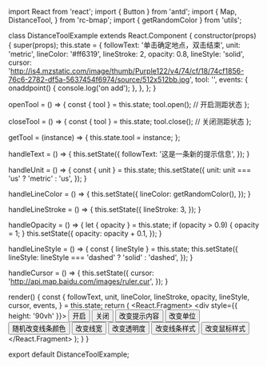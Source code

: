 import React from 'react';
import { Button } from 'antd';
import {
  Map,
  DistanceTool,
} from 'rc-bmap';
import { getRandomColor } from 'utils';

class DistanceToolExample extends React.Component {
  constructor(props) {
    super(props);
    this.state = {
      followText: '单击确定地点，双击结束',
      unit: 'metric',
      lineColor: '#ff6319',
      lineStroke: 2,
      opacity: 0.8,
      lineStyle: 'solid',
      cursor: 'http://is4.mzstatic.com/image/thumb/Purple122/v4/74/cf/18/74cf1856-76c6-2782-df5a-5637454f6974/source/512x512bb.jpg',
      tool: '',
      events: {
        onaddpoint() {
          console.log('on add');
        },
      },
    };
  }

  openTool = () => {
    const { tool } = this.state;
    tool.open(); // 开启测距状态
  };

  closeTool = () => {
    const { tool } = this.state;
    tool.close(); // 关闭测距状态
  };

  getTool = (instance) => {
    this.state.tool = instance;
  };

  handleText = () => {
    this.setState({
      followText: '这是一条新的提示信息',
    });
  }

  handleUnit = () => {
    const { unit } = this.state;
    this.setState({
      unit: unit === 'us' ? 'metric' : 'us',
    });
  }

  handleLineColor = () => {
    this.setState({
      lineColor: getRandomColor(),
    });
  }

  handleLineStroke = () => {
    this.setState({
      lineStroke: 3,
    });
  }

  handleOpacity = () => {
    let { opacity } = this.state;
    if (opacity > 0.9) {
      opacity = 1;
    }
    this.setState({
      opacity: opacity + 0.1,
    });
  }

  handleLineStyle = () => {
    const { lineStyle } = this.state;
    this.setState({
      lineStyle: lineStyle === 'dashed' ? 'solid' : 'dashed',
    });
  }

  handleCursor = () => {
    this.setState({
      cursor: 'http://api.map.baidu.com/images/ruler.cur',
    });
  }

  render() {
    const {
      followText, unit, lineColor, lineStroke, opacity, lineStyle, cursor, events,
    } = this.state;
    return (
      <React.Fragment>
        <div style={{ height: '90vh' }}>
          <Map
            ak="dbLUj1nQTvDvKXkov5fhnH5HIE88RUEO"
            scrollWheelZoom
            mapMounted={this.mapMounted}
          >
            <DistanceTool
              followText={followText}
              unit={unit}
              lineColor={lineColor}
              lineStroke={lineStroke}
              opacity={opacity}
              lineStyle={lineStyle}
              cursor={cursor}
              getInstance={this.getTool}
              events={events}
            />
          </Map>
          <Button onClick={this.openTool}>开启</Button>
          <Button onClick={this.closeTool}>关闭</Button>
          <Button onClick={this.handleText}>改变提示内容</Button>
          <Button onClick={this.handleUnit}>改变单位</Button>
          <Button onClick={this.handleLineColor}>随机改变线条颜色</Button>
          <Button onClick={this.handleLineStroke}>改变线宽</Button>
          <Button onClick={this.handleOpacity}>改变透明度</Button>
          <Button onClick={this.handleLineStyle}>改变线条样式</Button>
          <Button onClick={this.handleCursor}>改变鼠标样式</Button>
        </div>
      </React.Fragment>
    );
  }
}

export default DistanceToolExample;
